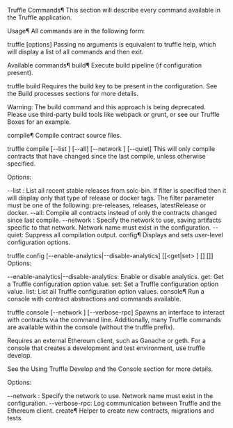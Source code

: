 Truffle Commands¶
This section will describe every command available in the Truffle application.

Usage¶
All commands are in the following form:


truffle <command> [options]
Passing no arguments is equivalent to truffle help, which will display a list of all commands and then exit.

Available commands¶
build¶
Execute build pipeline (if configuration present).


truffle build
Requires the build key to be present in the configuration. See the Build processes sections for more details.

Warning: The build command and this approach is being deprecated. Please use third-party build tools like webpack or grunt, or see our Truffle Boxes for an example.

compile¶
Compile contract source files.


truffle compile [--list <filter>] [--all] [--network <name>] [--quiet]
This will only compile contracts that have changed since the last compile, unless otherwise specified.

Options:

--list <filter>: List all recent stable releases from solc-bin. If filter is specified then it will display only that type of release or docker tags. The filter parameter must be one of the following: pre-releases, releases, latestRelease or docker.
--all: Compile all contracts instead of only the contracts changed since last compile.
--network <name>: Specify the network to use, saving artifacts specific to that network. Network name must exist in the configuration.
--quiet: Suppress all compilation output.
config¶
Displays and sets user-level configuration options.


truffle config [--enable-analytics|--disable-analytics] [[<get|set> <key>] [<list>] [<value-for-set>]]
Options:

--enable-analytics|--disable-analytics: Enable or disable analytics.
get: Get a Truffle configuration option value.
set: Set a Truffle configuration option value.
list: List all Truffle configuration option values.
console¶
Run a console with contract abstractions and commands available.


truffle console [--network <name>] [--verbose-rpc]
Spawns an interface to interact with contracts via the command line. Additionally, many Truffle commands are available within the console (without the truffle prefix).

Requires an external Ethereum client, such as Ganache or geth. For a console that creates a development and test environment, use truffle develop.

See the Using Truffle Develop and the Console section for more details.

Options:

--network <name>: Specify the network to use. Network name must exist in the configuration.
--verbose-rpc: Log communication between Truffle and the Ethereum client.
create¶
Helper to create new contracts, migrations and tests.
